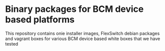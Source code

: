 # Binary packages for BCM device based platforms 

This repository contains onie installer images, FlexSwitch debian packages and vagrant boxes for various BCM device based white boxes that we have tested
